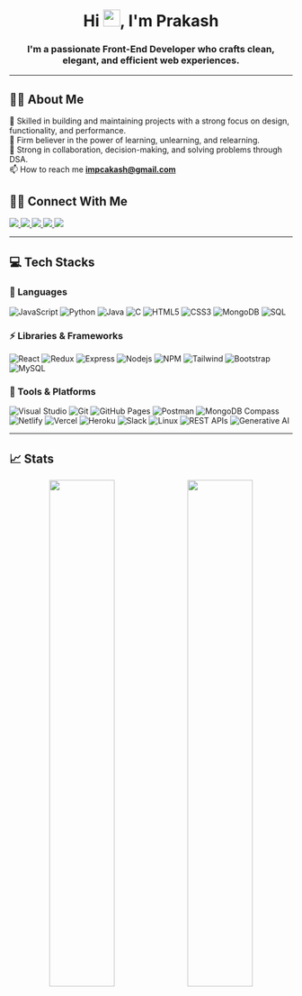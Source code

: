 <h1 align="center">Hi <img src="https://raw.githubusercontent.com/MartinHeinz/MartinHeinz/master/wave.gif" width="30px" height="30px">, I'm Prakash </h1>
<h3 align="center">I'm a passionate Front-End Developer who crafts clean, elegant, and efficient web experiences.</h3>

---

## 🙋‍♂️ About Me

🚀 Skilled in building and maintaining projects with a strong focus on design, functionality, and performance.<br/>
🧠 Firm believer in the power of learning, unlearning, and relearning.<br/>
🤝 Strong in collaboration, decision-making, and solving problems through DSA. <br/>
📫 How to reach me **impcakash@gmail.com**

<!--
- <p style="display:flex; align-items: center;"> <img src="https://img.icons8.com/color/18/000000/teamwork--v2.png" style="margin-right: 10px"/>  I’m looking to collaborate on Open Source Project </p>
-->


<!-- 	- 👨‍💻 Check my projects and portfolio **(https://impcakash.netlify.app/)**   -->



## 🧑🏻 Connect With Me

<p align="left">


  <a href="https://prakash-portfolio-1.netlify.app/">
		<img src="https://img.shields.io/badge/portfolio-1AA260?style=for-the-badge&logo=About.me&logoColor=white" />
	</a>

  <a href="https://www.linkedin.com/in/impcakash/">
   	<img src="https://img.shields.io/badge/LinkedIn-0077B5?style=for-the-badge&logo=linkedin&logoColor=white" />
  </a>
  <a href="https://twitter.com/_imprakash_">
   	<img src="https://img.shields.io/badge/Twitter-1DA1F2?style=for-the-badge&logo=twitter&logoColor=white" />
  </a>
  <a href="https://medium.com/@impcakash">
	<img src="https://img.shields.io/badge/Medium-12100E?style=for-the-badge&logo=medium&logoColor=white" />	
  </a>
  <a href="mailto:impcakash@gmail.com">
	<img src="https://img.shields.io/badge/Gmail-D14836?style=for-the-badge&logo=gmail&logoColor=white" />
  </a>
</p>

---


## 💻 Tech Stacks

### 🚀 Languages

![JavaScript](https://img.shields.io/badge/JavaScript-323330?style=for-the-badge&logo=javascript&logoColor=F7DF1E)
![Python](https://img.shields.io/badge/Python-3776AB?style=for-the-badge&logo=python&logoColor=white)
![Java](https://img.shields.io/badge/Java-ED8B00?style=for-the-badge&logo=java&logoColor=white)
![C](https://img.shields.io/badge/C-00599C?style=for-the-badge&logo=c&logoColor=white)
![HTML5](https://img.shields.io/badge/HTML5-E34F26?style=for-the-badge&logo=html5&logoColor=white)
![CSS3](https://img.shields.io/badge/CSS3-1572B6?style=for-the-badge&logo=css3&logoColor=white)
![MongoDB](https://img.shields.io/badge/MongoDB-4EA94B?style=for-the-badge&logo=mongodb&logoColor=white)
![SQL](https://img.shields.io/badge/SQL-025E8C?style=for-the-badge&logo=postgresql&logoColor=white)


### ⚡ Libraries & Frameworks

![React](https://img.shields.io/badge/React-20232A?style=for-the-badge&logo=react&logoColor=61DAFB)
![Redux](https://img.shields.io/badge/Redux-593D88?style=for-the-badge&logo=redux&logoColor=white)
![Express](https://img.shields.io/badge/Express.js-000000?style=for-the-badge&logo=express&logoColor=white)
![Nodejs](https://img.shields.io/badge/Node.js-339933?style=for-the-badge&logo=nodedotjs&logoColor=white)
![NPM](https://img.shields.io/badge/npm-CB3837?style=for-the-badge&logo=npm&logoColor=white)
![Tailwind](https://img.shields.io/badge/Tailwind_CSS-38B2AC?style=for-the-badge&logo=tailwind-css&logoColor=white)
![Bootstrap](https://img.shields.io/badge/Bootstrap-563D7C?style=for-the-badge&logo=bootstrap&logoColor=white)
![MySQL](https://img.shields.io/badge/MySQL-005C84?style=for-the-badge&logo=mysql&logoColor=white)


### 🔧 Tools & Platforms

![Visual Studio](https://img.shields.io/badge/Visual_Studio-5C2D91?style=for-the-badge&logo=visual-studio&logoColor=white)
![Git](https://img.shields.io/badge/Git-F05032?style=for-the-badge&logo=git&logoColor=white)
![GitHub Pages](https://img.shields.io/badge/GitHub_Pages-121013?style=for-the-badge&logo=github&logoColor=white)
![Postman](https://img.shields.io/badge/Postman-FF6C37?style=for-the-badge&logo=Postman&logoColor=white)
![MongoDB Compass](https://img.shields.io/badge/MongoDB_Compass-47A248?style=for-the-badge&logo=mongodb&logoColor=white)
![Netlify](https://img.shields.io/badge/Netlify-00C7B7?style=for-the-badge&logo=netlify&logoColor=white)
![Vercel](https://img.shields.io/badge/Vercel-000000?style=for-the-badge&logo=vercel&logoColor=white)
![Heroku](https://img.shields.io/badge/Heroku-430098?style=for-the-badge&logo=heroku&logoColor=white)
![Slack](https://img.shields.io/badge/Slack-4A154B?style=for-the-badge&logo=slack&logoColor=white)
![Linux](https://img.shields.io/badge/Linux-FCC624?style=for-the-badge&logo=linux&logoColor=black)
![REST APIs](https://img.shields.io/badge/REST_APIs-005571?style=for-the-badge&logo=fastapi&logoColor=white)
![Generative AI](https://img.shields.io/badge/Generative_AI-ff6b81?style=for-the-badge&logo=openai&logoColor=white)


---


## 📈 Stats

<p align="center">
  <img width="48%" src="https://github-readme-stats.vercel.app/api?username=impcakash&show_icons=true&hide_border=true&theme=radical" />
  <img width="48%" src="https://github-readme-streak-stats.herokuapp.com/?user=impcakash&hide_border=true&theme=radical" />
</p>

<!-- --- -->

<!-- ![Prakash's GitHub activity graph](https://activity-graph.herokuapp.com/graph?username=impcakash&hide_border=true&theme=redical) -->

<!-- <div align="center">
<br><p align="centre"><b>Visitors Count</b></p>  
<p align="center"><img align="center" src="https://profile-counter.glitch.me/{impcakash}/count.svg" /></p> 
<br></div> -->
